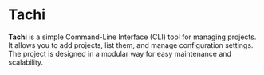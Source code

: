 # Tachi

**Tachi** is a simple Command-Line Interface (CLI) tool for managing projects.  
It allows you to add projects, list them, and manage configuration settings. The project is designed in a modular way for easy maintenance and scalability.